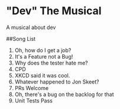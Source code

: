 # "Dev" The Musical
 A musical about dev

##Song List

1. Oh, how do I get a job?
2. It's a Feature not a Bug!
3. Why does the tester hate me?
4. CPD
5. XKCD said it was cool.
6. Whatever happened to Jon Skeet?
7. PRs Welcome
8. Oh, there's a bug on the backlog for that
9. Unit Tests Pass
